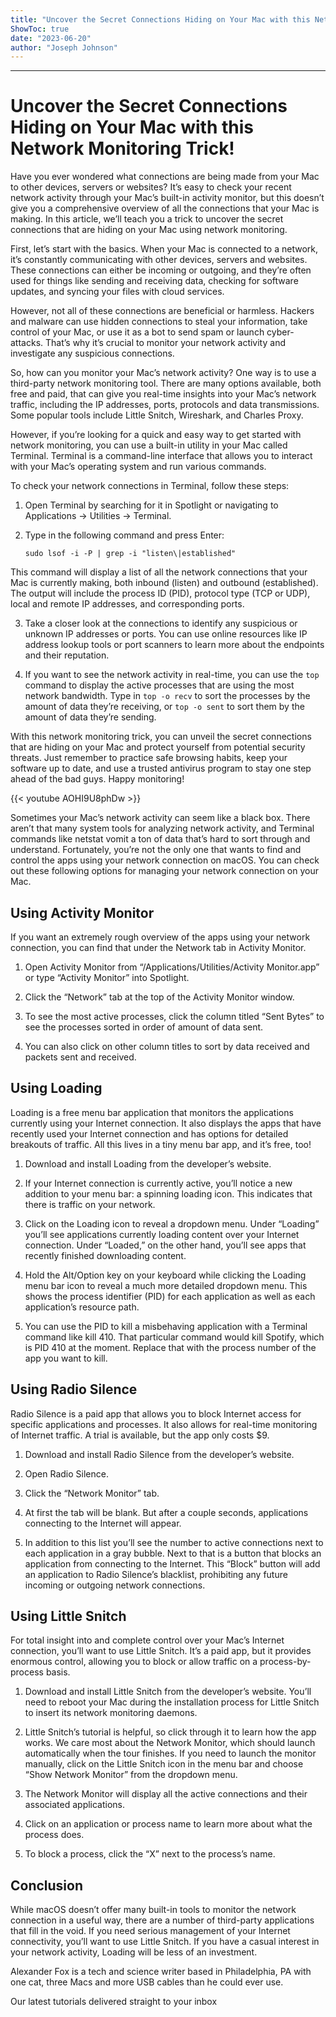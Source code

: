 ```yaml
---
title: "Uncover the Secret Connections Hiding on Your Mac with this Network Monitoring Trick!"
ShowToc: true 
date: "2023-06-20"
author: "Joseph Johnson"
---
```

*****
# Uncover the Secret Connections Hiding on Your Mac with this Network Monitoring Trick!

Have you ever wondered what connections are being made from your Mac to other devices, servers or websites? It’s easy to check your recent network activity through your Mac’s built-in activity monitor, but this doesn’t give you a comprehensive overview of all the connections that your Mac is making. In this article, we’ll teach you a trick to uncover the secret connections that are hiding on your Mac using network monitoring.

First, let’s start with the basics. When your Mac is connected to a network, it’s constantly communicating with other devices, servers and websites. These connections can either be incoming or outgoing, and they’re often used for things like sending and receiving data, checking for software updates, and syncing your files with cloud services.

However, not all of these connections are beneficial or harmless. Hackers and malware can use hidden connections to steal your information, take control of your Mac, or use it as a bot to send spam or launch cyber-attacks. That’s why it’s crucial to monitor your network activity and investigate any suspicious connections.

So, how can you monitor your Mac’s network activity? One way is to use a third-party network monitoring tool. There are many options available, both free and paid, that can give you real-time insights into your Mac’s network traffic, including the IP addresses, ports, protocols and data transmissions. Some popular tools include Little Snitch, Wireshark, and Charles Proxy.

However, if you’re looking for a quick and easy way to get started with network monitoring, you can use a built-in utility in your Mac called Terminal. Terminal is a command-line interface that allows you to interact with your Mac’s operating system and run various commands.

To check your network connections in Terminal, follow these steps:

1. Open Terminal by searching for it in Spotlight or navigating to Applications -> Utilities -> Terminal.

2. Type in the following command and press Enter:

    `sudo lsof -i -P | grep -i "listen\|established"`

This command will display a list of all the network connections that your Mac is currently making, both inbound (listen) and outbound (established). The output will include the process ID (PID), protocol type (TCP or UDP), local and remote IP addresses, and corresponding ports.

3. Take a closer look at the connections to identify any suspicious or unknown IP addresses or ports. You can use online resources like IP address lookup tools or port scanners to learn more about the endpoints and their reputation.

4. If you want to see the network activity in real-time, you can use the `top` command to display the active processes that are using the most network bandwidth. Type in `top -o recv` to sort the processes by the amount of data they’re receiving, or `top -o sent` to sort them by the amount of data they’re sending.

With this network monitoring trick, you can unveil the secret connections that are hiding on your Mac and protect yourself from potential security threats. Just remember to practice safe browsing habits, keep your software up to date, and use a trusted antivirus program to stay one step ahead of the bad guys. Happy monitoring!

{{< youtube AOHI9U8phDw >}} 



Sometimes your Mac’s network activity can seem like a black box. There aren’t that many system tools for analyzing network activity, and Terminal commands like netstat vomit a ton of data that’s hard to sort through and understand. Fortunately, you’re not the only one that wants to find and control the apps using your network connection on macOS. You can check out these following options for managing your network connection on your Mac.
 
## Using Activity Monitor
 
If you want an extremely rough overview of the apps using your network connection, you can find that under the Network tab in Activity Monitor.
 
1. Open Activity Monitor from “/Applications/Utilities/Activity Monitor.app” or type “Activity Monitor” into Spotlight.
 

 
2. Click the “Network” tab at the top of the Activity Monitor window.
 
3. To see the most active processes, click the column titled “Sent Bytes” to see the processes sorted in order of amount of data sent.
 
4. You can also click on other column titles to sort by data received and packets sent and received.
 
## Using Loading
 
Loading is a free menu bar application that monitors the applications currently using your Internet connection. It also displays the apps that have recently used your Internet connection and has options for detailed breakouts of traffic. All this lives in a tiny menu bar app, and it’s free, too!
 
1. Download and install Loading from the developer’s website.
 
2. If your Internet connection is currently active, you’ll notice a new addition to your menu bar: a spinning loading icon. This indicates that there is traffic on your network.
 
3. Click on the Loading icon to reveal a dropdown menu. Under “Loading” you’ll see applications currently loading content over your Internet connection. Under “Loaded,” on the other hand, you’ll see apps that recently finished downloading content.
 
4. Hold the Alt/Option key on your keyboard while clicking the Loading menu bar icon to reveal a much more detailed dropdown menu. This shows the process identifier (PID) for each application as well as each application’s resource path.
 
5. You can use the PID to kill a misbehaving application with a Terminal command like kill 410. That particular command would kill Spotify, which is PID 410 at the moment. Replace that with the process number of the app you want to kill.
 
## Using Radio Silence
 
Radio Silence is a paid app that allows you to block Internet access for specific applications and processes. It also allows for real-time monitoring of Internet traffic. A trial is available, but the app only costs $9.
 
1. Download and install Radio Silence from the developer’s website.
 
2. Open Radio Silence.
 
3. Click the “Network Monitor” tab.
 
4. At first the tab will be blank. But after a couple seconds, applications connecting to the Internet will appear.
 
5. In addition to this list you’ll see the number to active connections next to each application in a gray bubble. Next to that is a button that blocks an application from connecting to the Internet. This “Block” button will add an application to Radio Silence’s blacklist, prohibiting any future incoming or outgoing network connections.
 
## Using Little Snitch
 
For total insight into and complete control over your Mac’s Internet connection, you’ll want to use Little Snitch. It’s a paid app, but it provides enormous control, allowing you to block or allow traffic on a process-by-process basis.
 
1. Download and install Little Snitch from the developer’s website. You’ll need to reboot your Mac during the installation process for Little Snitch to insert its network monitoring daemons.
 
2. Little Snitch’s tutorial is helpful, so click through it to learn how the app works. We care most about the Network Monitor, which should launch automatically when the tour finishes. If you need to launch the monitor manually, click on the Little Snitch icon in the menu bar and choose “Show Network Monitor” from the dropdown menu.
 
3. The Network Monitor will display all the active connections and their associated applications.
 
4. Click on an application or process name to learn more about what the process does.
 
5. To block a process, click the “X” next to the process’s name.
 
## Conclusion
 
While macOS doesn’t offer many built-in tools to monitor the network connection in a useful way, there are a number of third-party applications that fill in the void. If you need serious management of your Internet connectivity, you’ll want to use Little Snitch. If you have a casual interest in your network activity, Loading will be less of an investment.
 
Alexander Fox is a tech and science writer based in Philadelphia, PA with one cat, three Macs and more USB cables than he could ever use.
 
Our latest tutorials delivered straight to your inbox




